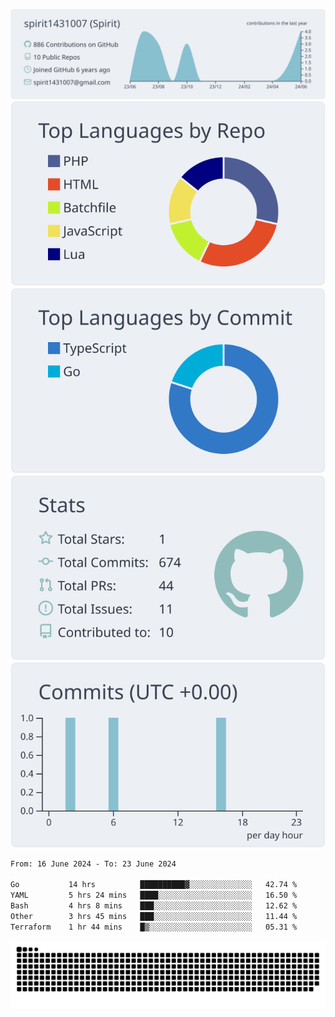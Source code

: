 [![](https://raw.githubusercontent.com/spirit1431007/spirit1431007/master/profile-summary-card-output/nord_bright/0-profile-details.svg)](https://git.io/spiritx)
[![](https://raw.githubusercontent.com/spirit1431007/spirit1431007/master/profile-summary-card-output/nord_bright/1-repos-per-language.svg)](https://git.io/spiritx) [![](https://raw.githubusercontent.com/spirit1431007/spirit1431007/master/profile-summary-card-output/nord_bright/2-most-commit-language.svg)](https://git.io/spiritx)
[![](https://raw.githubusercontent.com/spirit1431007/spirit1431007/master/profile-summary-card-output/nord_bright/3-stats.svg)](https://git.io/spiritx) [![](https://raw.githubusercontent.com/spirit1431007/spirit1431007/master/profile-summary-card-output/nord_bright/4-productive-time.svg)](https://git.io/spiritx)

<!--START_SECTION:waka-->

```txt
From: 16 June 2024 - To: 23 June 2024

Go           14 hrs          ██████████▓░░░░░░░░░░░░░░   42.74 %
YAML         5 hrs 24 mins   ████░░░░░░░░░░░░░░░░░░░░░   16.50 %
Bash         4 hrs 8 mins    ███░░░░░░░░░░░░░░░░░░░░░░   12.62 %
Other        3 hrs 45 mins   ███░░░░░░░░░░░░░░░░░░░░░░   11.44 %
Terraform    1 hr 44 mins    █▒░░░░░░░░░░░░░░░░░░░░░░░   05.31 %
```

<!--END_SECTION:waka-->

![contribution](https://github.com/spirit1431007/spirit1431007/blob/output/github-contribution-grid-snake.svg)
